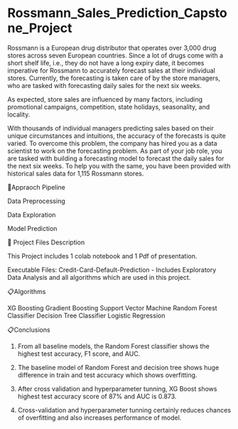 # Rossmann_Sales_Prediction_Capstone_Project

Rossmann is a European drug distributor that operates over 3,000 drug stores across seven European countries. Since a lot of drugs come with a short shelf life, i.e., they do not have a long expiry date, it becomes imperative for Rossmann to accurately forecast sales at their individual stores. Currently, the forecasting is taken care of by the store managers, who are tasked with forecasting daily sales for the next six weeks.

As expected, store sales are influenced by many factors, including promotional campaigns, competition, state holidays, seasonality, and locality.

With thousands of individual managers predicting sales based on their unique circumstances and intuitions, the accuracy of the forecasts is quite varied. To overcome this problem, the company has hired you as a data scientist to work on the forecasting problem. As part of your job role, you are tasked with building a forecasting model to forecast the daily sales for the next six weeks. To help you with the same, you have been provided with historical sales data for 1,115 Rossmann stores.


💾Appraoch Pipeline

Data Preprocessing

Data Exploration

Model Prediction




💾 Project Files Description

This Project includes 1 colab notebook and 1 Pdf of presentation.

Executable Files:
Credit-Card-Default-Prediction - Includes Exploratory Data Analysis and all algorithms which are used in this project.


📋Algorithms

XG Boosting
Gradient Boosting
Support Vector Machine
Random Forest Classifier
Decision Tree Classifier
Logistic Regression



📋Conclusions

1. From all baseline models, the Random Forest classifier shows the highest test accuracy, F1 score, and AUC.

2. The baseline model of Random Forest and decision tree shows huge difference in train and test accuracy which shows overfitting.

3. After cross validation and hyperparameter tunning, XG Boost shows highest test accuracy score of 87% and AUC is 0.873.

4. Cross-validation and hyperparameter tunning certainly reduces chances of overfitting and also increases performance of model.
